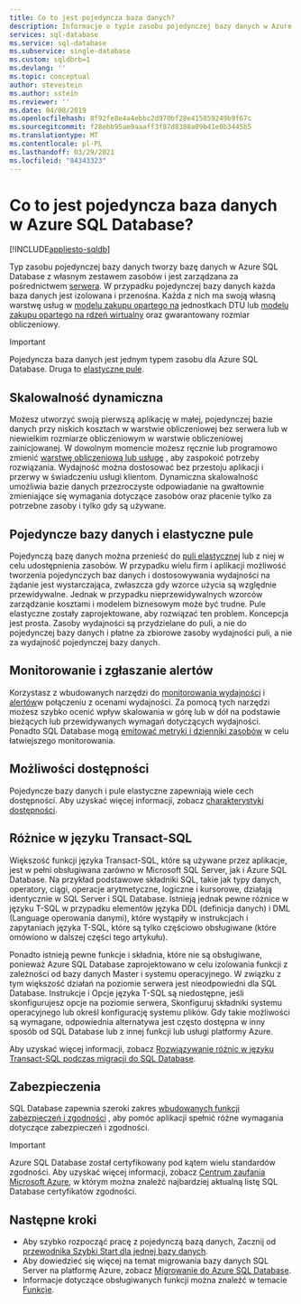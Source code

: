```yaml
---
title: Co to jest pojedyncza baza danych?
description: Informacje o typie zasobu pojedynczej bazy danych w Azure SQL Database.
services: sql-database
ms.service: sql-database
ms.subservice: single-database
ms.custom: sqldbrb=1
ms.devlang: ''
ms.topic: conceptual
author: stevestein
ms.author: sstein
ms.reviewer: ''
ms.date: 04/08/2019
ms.openlocfilehash: 8f92fe8e4a4ebbc2d970bf28e415859249b9f67c
ms.sourcegitcommit: f28ebb95ae9aaaff3f87d8388a09b41e0b3445b5
ms.translationtype: MT
ms.contentlocale: pl-PL
ms.lasthandoff: 03/29/2021
ms.locfileid: "84343323"
---
```

# <a name="what-is-a-single-database-in-azure-sql-database"></a>Co to jest pojedyncza baza danych w Azure SQL Database?
[!INCLUDE[appliesto-sqldb](../includes/appliesto-sqldb.md)]

Typ zasobu pojedynczej bazy danych tworzy bazę danych w Azure SQL Database z własnym zestawem zasobów i jest zarządzana za pośrednictwem [serwera](logical-servers.md). W przypadku pojedynczej bazy danych każda baza danych jest izolowana i przenośna. Każda z nich ma swoją własną warstwę usług w [modelu zakupu opartego na](service-tiers-dtu.md) jednostkach DTU lub [modelu zakupu opartego na rdzeń wirtualny](service-tiers-vcore.md) oraz gwarantowany rozmiar obliczeniowy.

> [!IMPORTANT]
> Pojedyncza baza danych jest jednym typem zasobu dla Azure SQL Database. Druga to [elastyczne pule](elastic-pool-overview.md).

## <a name="dynamic-scalability"></a>Skalowalność dynamiczna

Możesz utworzyć swoją pierwszą aplikację w małej, pojedynczej bazie danych przy niskich kosztach w warstwie obliczeniowej bez serwera lub w niewielkim rozmiarze obliczeniowym w warstwie obliczeniowej zainicjowanej. W dowolnym momencie możesz ręcznie lub programowo zmienić [warstwę obliczeniową lub usługę](single-database-scale.md) , aby zaspokoić potrzeby rozwiązania. Wydajność można dostosować bez przestoju aplikacji i przerwy w świadczeniu usługi klientom. Dynamiczna skalowalność umożliwia bazie danych przezroczyste odpowiadanie na gwałtownie zmieniające się wymagania dotyczące zasobów oraz płacenie tylko za potrzebne zasoby i tylko gdy są używane.

## <a name="single-databases-and-elastic-pools"></a>Pojedyncze bazy danych i elastyczne pule

Pojedynczą bazę danych można przenieść do [puli elastycznej](elastic-pool-overview.md) lub z niej w celu udostępnienia zasobów. W przypadku wielu firm i aplikacji możliwość tworzenia pojedynczych baz danych i dostosowywania wydajności na żądanie jest wystarczająca, zwłaszcza gdy wzorce użycia są względnie przewidywalne. Jednak w przypadku nieprzewidywalnych wzorców zarządzanie kosztami i modelem biznesowym może być trudne. Pule elastyczne zostały zaprojektowane, aby rozwiązać ten problem. Koncepcja jest prosta. Zasoby wydajności są przydzielane do puli, a nie do pojedynczej bazy danych i płatne za zbiorowe zasoby wydajności puli, a nie za wydajność pojedynczej bazy danych.

## <a name="monitoring-and-alerting"></a>Monitorowanie i zgłaszanie alertów

Korzystasz z wbudowanych narzędzi do [monitorowania wydajności](performance-guidance.md) i [alertów](alerts-insights-configure-portal.md)w połączeniu z ocenami wydajności. Za pomocą tych narzędzi możesz szybko ocenić wpływ skalowania w górę lub w dół na podstawie bieżących lub przewidywanych wymagań dotyczących wydajności. Ponadto SQL Database mogą [emitować metryki i dzienniki zasobów](metrics-diagnostic-telemetry-logging-streaming-export-configure.md) w celu łatwiejszego monitorowania.

## <a name="availability-capabilities"></a>Możliwości dostępności

Pojedyncze bazy danych i pule elastyczne zapewniają wiele cech dostępności. Aby uzyskać więcej informacji, zobacz [charakterystyki dostępności](sql-database-paas-overview.md#availability-capabilities).

## <a name="transact-sql-differences"></a>Różnice w języku Transact-SQL

Większość funkcji języka Transact-SQL, które są używane przez aplikacje, jest w pełni obsługiwana zarówno w Microsoft SQL Server, jak i Azure SQL Database. Na przykład podstawowe składniki SQL, takie jak typy danych, operatory, ciągi, operacje arytmetyczne, logiczne i kursorowe, działają identycznie w SQL Server i SQL Database. Istnieją jednak pewne różnice w języku T-SQL w przypadku elementów języka DDL (definicja danych) i DML (Language operowania danymi), które wystąpiły w instrukcjach i zapytaniach języka T-SQL, które są tylko częściowo obsługiwane (które omówiono w dalszej części tego artykułu).

Ponadto istnieją pewne funkcje i składnia, które nie są obsługiwane, ponieważ Azure SQL Database zaprojektowano w celu izolowania funkcji z zależności od bazy danych Master i systemu operacyjnego. W związku z tym większość działań na poziomie serwera jest nieodpowiedni dla SQL Database. Instrukcje i Opcje języka T-SQL są niedostępne, jeśli skonfigurujesz opcje na poziomie serwera, Skonfiguruj składniki systemu operacyjnego lub określ konfigurację systemu plików. Gdy takie możliwości są wymagane, odpowiednia alternatywa jest często dostępna w inny sposób od SQL Database lub z innej funkcji lub usługi platformy Azure.

Aby uzyskać więcej informacji, zobacz [Rozwiązywanie różnic w języku Transact-SQL podczas migracji do SQL Database](transact-sql-tsql-differences-sql-server.md).

## <a name="security"></a>Zabezpieczenia

SQL Database zapewnia szeroki zakres [wbudowanych funkcji zabezpieczeń i zgodności](security-overview.md) , aby pomóc aplikacji spełnić różne wymagania dotyczące zabezpieczeń i zgodności.

> [!IMPORTANT]
> Azure SQL Database został certyfikowany pod kątem wielu standardów zgodności. Aby uzyskać więcej informacji, zobacz [Centrum zaufania Microsoft Azure](https://gallery.technet.microsoft.com/Overview-of-Azure-c1be3942), w którym można znaleźć najbardziej aktualną listę SQL Database certyfikatów zgodności.

## <a name="next-steps"></a>Następne kroki

- Aby szybko rozpocząć pracę z pojedynczą bazą danych, Zacznij od [przewodnika Szybki Start dla jednej bazy danych](quickstart-content-reference-guide.md).
- Aby dowiedzieć się więcej na temat migrowania bazy danych SQL Server na platformę Azure, zobacz [Migrowanie do Azure SQL Database](migrate-to-database-from-sql-server.md).
- Informacje dotyczące obsługiwanych funkcji można znaleźć w temacie [Funkcje](features-comparison.md).
